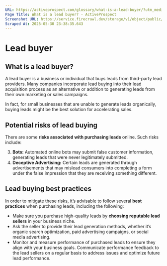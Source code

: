 ```yaml
---
URL: https://activeprospect.com/glossary/what-is-a-lead-buyer/?utm_medium=Email&utm_source=Website&utm_campaign=AP-Email-InsideCBM-September
Page Title: What is a lead buyer? - ActiveProspect
Screenshot URL: https://service.firecrawl.dev/storage/v1/object/public/media/screenshot-04df4955-517e-417b-b739-4edb0a628ae3.png
Scraped At: 2025-05-30 23:38:35.643
---
```

# Lead buyer

## What is a lead buyer?

A lead buyer is a business or individual that buys leads from third-party lead providers. Many companies incorporate lead buying into their lead acquisition process as an alternative or addition to generating leads from their own marketing or sales campaigns.

In fact, for small businesses that are unable to generate leads organically, buying leads might be the best solution for accelerating sales.

## Potential risks of lead buying

There are some **risks associated with purchasing leads** online. Such risks include:

3. **Bots:** Automated online bots may submit false customer information, generating leads that were never legitimately submitted.
4. **Deceptive Advertising:** Certain leads are generated through advertisements that may mislead consumers into completing a form under the false impression that they are receiving something different.

## Lead buying best practices

In order to mitigate these risks, it’s advisable to follow several **best practices** when purchasing leads, including the following:

- Make sure you purchase high-quality leads by **choosing reputable lead sellers** in your business niche.
- Ask the seller to provide their lead generation methods, whether it’s organic search optimization, paid advertising campaigns, or social media advertising.
- Monitor and measure performance of purchased leads to ensure they align with your business goals. Communicate performance feedback to the lead sellers on a regular basis to address issues and optimize future lead performance.


